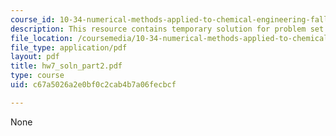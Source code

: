```yaml
---
course_id: 10-34-numerical-methods-applied-to-chemical-engineering-fall-2005
description: This resource contains temporary solution for problem set 7.
file_location: /coursemedia/10-34-numerical-methods-applied-to-chemical-engineering-fall-2005/c67a5026a2e0bf0c2cab4b7a06fecbcf_hw7_soln_part2.pdf
file_type: application/pdf
layout: pdf
title: hw7_soln_part2.pdf
type: course
uid: c67a5026a2e0bf0c2cab4b7a06fecbcf

---
```

None